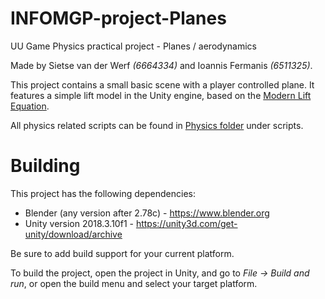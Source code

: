 # INFOMGP-project-Planes
UU Game Physics practical project - Planes / aerodynamics

Made by Sietse van der Werf *(6664334)* and Ioannis Fermanis *(6511325)*.

This project contains a small basic scene with a player controlled plane. It features a simple lift model in the Unity engine, based on the [Modern Lift Equation](https://wright.nasa.gov/airplane/lifteq.html).

All physics related scripts can be found in [Physics folder](https://github.com/Sietsewer/INFOMGP-project-Planes/tree/master/Assets/Scripts/Physics) under scripts.

# Building

This project has the following dependencies:
* Blender (any version after 2.78c) - https://www.blender.org
* Unity version 2018.3.10f1 - https://unity3d.com/get-unity/download/archive

Be sure to add build support for your current platform.

To build the project, open the project in Unity, and go to *File -> Build and run*, or open the build menu and select your target platform.
